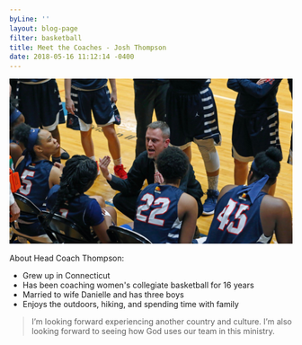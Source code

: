 ```yaml
---
byLine: ''
layout: blog-page
filter: basketball
title: Meet the Coaches - Josh Thompson
date: 2018-05-16 11:12:14 -0400
---
```

![](/uploads/2018/05/16/CoachT3.jpeg)

About Head Coach Thompson:

* Grew up in Connecticut
* Has been coaching women's collegiate basketball for 16 years
* Married to wife Danielle and has three boys
* Enjoys the outdoors, hiking, and spending time with family

> I’m looking forward experiencing another country and culture. I’m also looking forward to seeing how God uses our team in this ministry.